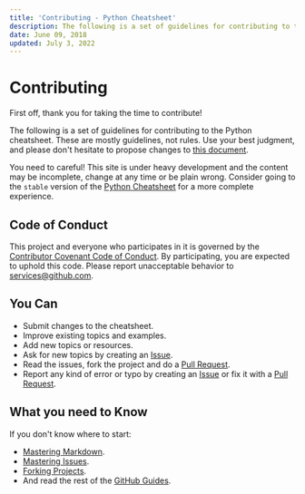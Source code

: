 ```yaml
---
title: 'Contributing - Python Cheatsheet'
description: The following is a set of guidelines for contributing to the Python cheatsheet. These are mostly guidelines, not rules. Use your best judgment, and feel free to propose changes to this document.
date: June 09, 2018
updated: July 3, 2022
---
```


# Contributing

First off, thank you for taking the time to contribute!

The following is a set of guidelines for contributing to the Python cheatsheet. These are mostly guidelines, not rules. Use your best judgment, and please don't hesitate to propose changes to [this document](https://github.com/wilfredinni/python-cheatsheet/blob/master/CONTRIBUTING.md).

<base-warning>
  <base-warning-title>You need to careful!</base-warning-title>
  <base-warning-content>
    This site is under heavy development and the content may be
    incomplete, change at any time or be plain wrong. Consider going to
    the
    <code>stable</code> version of the
    <a href="https://www.pythoncheatsheet.org">Python Cheatsheet</a>
    for a more complete experience.
  </base-warning-content>
</base-warning>

## Code of Conduct

This project and everyone who participates in it is governed by the [Contributor Covenant Code of Conduct](https://github.com/wilfredinni/python-cheatsheet/blob/master/CODE_OF_CONDUCT.md). By participating, you are expected to uphold this code. Please report unacceptable behavior to services@github.com.

## You Can

- Submit changes to the cheatsheet.
- Improve existing topics and examples.
- Add new topics or resources.
- Ask for new topics by creating an [Issue](https://github.com/wilfredinni/python-cheatsheet/issues).
- Read the issues, fork the project and do a [Pull Request](https://github.com/wilfredinni/python-cheatsheet/pulls).
- Report any kind of error or typo by creating an [Issue](https://github.com/wilfredinni/python-cheatsheet/issues) or fix it with a [Pull Request](https://github.com/wilfredinni/python-cheatsheet/pulls).

## What you need to Know

If you don't know where to start:

- [Mastering Markdown](https://guides.github.com/features/mastering-markdown/).
- [Mastering Issues](https://guides.github.com/features/issues/).
- [Forking Projects](https://guides.github.com/activities/forking/).
- And read the rest of the [GitHub Guides](https://guides.github.com/).

